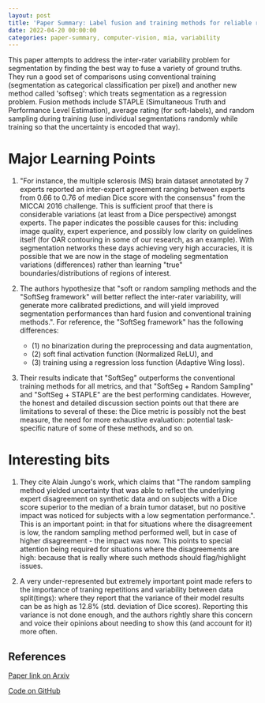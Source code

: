 ```yaml
---
layout: post
title: 'Paper Summary: Label fusion and training methods for reliable representation of inter-rater uncertainty'
date: 2022-04-20 00:00:00
categories: paper-summary, computer-vision, mia, variability
---
```


This paper attempts to address the inter-rater variability problem for segmentation by finding the best way to fuse a variety of ground truths. They run a good set of comparisons using conventional training (segmentation as categorical classification per pixel) and another new method called 'softseg': which treats segmentation as a regression problem. Fusion methods include STAPLE (Simultaneous Truth and Performance Level Estimation), average rating (for soft-labels), and random sampling during training (use individual segmentations randomly while training so that the uncertainty is encoded that way).


Major Learning Points
======

1. "For instance, the multiple sclerosis (MS) brain dataset annotated by 7 experts reported an inter-expert agreement ranging between experts from 0.66 to 0.76 of median Dice score with the consensus" from the MICCAI 2016 challenge. This is sufficient proof that there is considerable variations (at least from a Dice perspective) amongst experts. The paper indicates the possible causes for this: including image quality, expert experience, and possibly low clarity on guidelines itself (for OAR contouring in some of our research, as an example). With segmentation networks these days achieving very high accuracies, it is possible that we are now in the stage of modeling segmentation variations (differences) rather than learning "true" boundaries/distributions of regions of interest.

2. The authors hypothesize that "soft or random sampling methods and the "SoftSeg framework" will better reflect the inter-rater variability, will generate more calibrated predictions, and will yield improved segmentation performances than hard fusion and conventional training methods.". For reference, the "SoftSeg framework" has the following differences: 

    - (1) no binarization during the preprocessing and data augmentation, 
    - (2) soft final activation function (Normalized ReLU), and     
    - (3) training using a regression loss function (Adaptive Wing loss).

3. Their results indicate that "SoftSeg" outperforms the conventional training methods for all metrics, and that "SoftSeg + Random Sampling" and "SoftSeg + STAPLE" are the best performing candidates. However, the honest and detailed discussion section points out that there are limitations to several of these: the Dice metric is possibly not the best measure, the need for more exhaustive evaluation: potential task-specific nature of some of these methods, and so on. 


Interesting bits
======
1. They cite Alain Jungo's work, which claims that "The random sampling method yielded uncertainty that was able to reflect the underlying expert disagreement on synthetic data and on subjects with a Dice score superior to the median of a brain tumor dataset, but no positive impact was noticed for subjects with a low segmentation performance.". This is an important point: in that for situations where the disagreement is low, the random sampling method performed well, but in case of higher disagreement - the impact was now. This points to special attention being required for situations where the disagreements are high: because that is really where such methods should flag/highlight issues. 

2. A very under-represented but extremely important point made refers to the importance of traning repetitions and variability between data split(tings): where they report that the variance of their model results can be as high as 12.8% (std. deviation of Dice scores). Reporting this variance is not done enough, and the authors rightly share this concern and voice their opinions about needing to show this (and account for it) more often.


References
------

[Paper link on Arxiv](https://arxiv.org/abs/2202.07550)

[Code on GitHub](https://ivadomed.org)